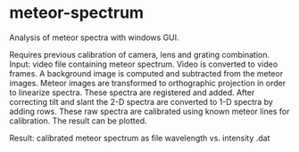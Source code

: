 # meteor-spectrum
Analysis of meteor spectra with windows GUI.

Requires previous calibration of camera, lens and grating combination. Input: video file containing meteor spectrum. Video is converted to video frames. A background image is computed and subtracted from the meteor images. Meteor images are transformed to orthographic projection in order to linearize spectra. These spectra are registered and added. After correcting tilt and slant the 2-D spectra are converted to 1-D spectra by adding rows. These raw spectra are calibrated using known meteor lines for calibration. The result can be plotted.

Result: calibrated meteor spectrum as file wavelength vs. intensity .dat
